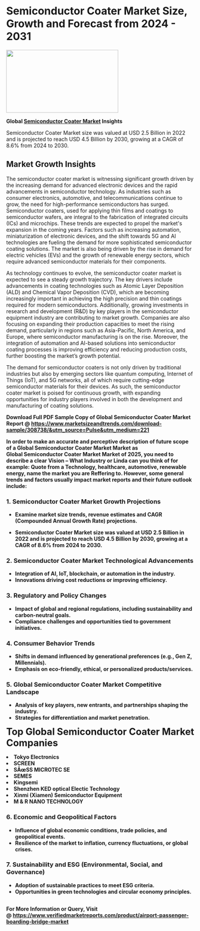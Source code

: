 <H1>Semiconductor Coater Market Size, Growth and Forecast from 2024 - 2031</H1><img class="aligncenter size-medium wp-image-584254" src="https://thirdeyenews.in/wp-content/uploads/2024/09/Global-Market-Research-300x168.jpeg" alt="" width="300" height="168" /><p><strong>Global&nbsp;<a href="https://www.marketsizeandtrends.com/download-sample/308738/&amp;utm_source=Pulse&amp;utm_medium=221">Semiconductor Coater Market</a> Insights</strong></p><p>Semiconductor Coater Market size was valued at USD 2.5 Billion in 2022 and is projected to reach USD 4.5 Billion by 2030, growing at a CAGR of 8.6% from 2024 to 2030.</p><p><h2>Market Growth Insights</h2> <p>The semiconductor coater market is witnessing significant growth driven by the increasing demand for advanced electronic devices and the rapid advancements in semiconductor technology. As industries such as consumer electronics, automotive, and telecommunications continue to grow, the need for high-performance semiconductors has surged. Semiconductor coaters, used for applying thin films and coatings to semiconductor wafers, are integral to the fabrication of integrated circuits (ICs) and microchips. These trends are expected to propel the market's expansion in the coming years. Factors such as increasing automation, miniaturization of electronic devices, and the shift towards 5G and AI technologies are fueling the demand for more sophisticated semiconductor coating solutions. The market is also being driven by the rise in demand for electric vehicles (EVs) and the growth of renewable energy sectors, which require advanced semiconductor materials for their components.</p> <p><strong></strong></p> <p>As technology continues to evolve, the semiconductor coater market is expected to see a steady growth trajectory. The key drivers include advancements in coating technologies such as Atomic Layer Deposition (ALD) and Chemical Vapor Deposition (CVD), which are becoming increasingly important in achieving the high precision and thin coatings required for modern semiconductors. Additionally, growing investments in research and development (R&D) by key players in the semiconductor equipment industry are contributing to market growth. Companies are also focusing on expanding their production capacities to meet the rising demand, particularly in regions such as Asia-Pacific, North America, and Europe, where semiconductor manufacturing is on the rise. Moreover, the integration of automation and AI-based solutions into semiconductor coating processes is improving efficiency and reducing production costs, further boosting the market’s growth potential. <p>The demand for semiconductor coaters is not only driven by traditional industries but also by emerging sectors like quantum computing, Internet of Things (IoT), and 5G networks, all of which require cutting-edge semiconductor materials for their devices. As such, the semiconductor coater market is poised for continuous growth, with expanding opportunities for industry players involved in both the development and manufacturing of coating solutions.</p> <p><strong></p><p><span class=""><strong>Download Full PDF Sample Copy of Global Semiconductor Coater Market Report</strong> @ <a href="https://www.marketsizeandtrends.com/download-sample/308738/&amp;utm_source=Pulse&amp;utm_medium=221" target="_blank">https://www.marketsizeandtrends.com/download-sample/308738/&amp;utm_source=Pulse&amp;utm_medium=221</a></span></p><p>In order to make an accurate and perceptive description of future scope of a Global&nbsp;Semiconductor Coater Market Market as Global&nbsp;Semiconductor Coater Market Market of 2025, you need to describe a clear Vision &ndash; What Industry or Linda can you think of for example: Quote from a Technology, healthcare, automotive, renewable energy, name the market you are Reffering to. However, some general trends and factors usually impact market reports and their future outlook include:</p><h3>1.&nbsp;<strong>Semiconductor Coater Market Growth Projections</strong></h3><ul><li>Examine market size trends, revenue estimates and CAGR (Compounded Annual Growth Rate) projections.</li><li><p>Semiconductor Coater Market size was valued at USD 2.5 Billion in 2022 and is projected to reach USD 4.5 Billion by 2030, growing at a CAGR of 8.6% from 2024 to 2030.</p></li></ul><h3>2.&nbsp;<strong>Semiconductor Coater Market Technological Advancements</strong></h3><ul><li>Integration of AI, IoT, blockchain, or automation in the industry.</li><li>Innovations driving cost reductions or improving efficiency.</li></ul><h3>3.&nbsp;<strong>Regulatory and Policy Changes</strong></h3><ul><li>Impact of global and regional regulations, including sustainability and carbon-neutral goals.</li><li>Compliance challenges and opportunities tied to government initiatives.</li></ul><h3>4.&nbsp;<strong>Consumer Behavior Trends</strong></h3><ul><li>Shifts in demand influenced by generational preferences (e.g., Gen Z, Millennials).</li><li>Emphasis on eco-friendly, ethical, or personalized products/services.</li></ul><h3>5.&nbsp;<strong>Global Semiconductor Coater Market Competitive Landscape</strong></h3><ul><li>Analysis of key players, new entrants, and partnerships shaping the industry.</li><li>Strategies for differentiation and market penetration.</li></ul><p data-pm-slice="1 1 []"><span style="color: inherit; font-family: inherit; font-size: 25px;">Top Global Semiconductor Coater Market Companies</span></p><div class="" data-test-id=""><p><li>Tokyo Electronics</li><li> SCREEN</li><li> SÃœSS MICROTEC SE</li><li> SEMES</li><li> Kingsemi</li><li> Shenzhen KED optical Electic Technology</li><li> Xinmi (Xiamen) Semiconductor Equipment</li><li> M & R NANO TECHNOLOGY</li></p></div><h3>6.&nbsp;<strong>Economic and Geopolitical Factors</strong></h3><ul><li>Influence of global economic conditions, trade policies, and geopolitical events.</li><li>Resilience of the market to inflation, currency fluctuations, or global crises.</li></ul><h3>7.&nbsp;<strong>Sustainability and ESG (Environmental, Social, and Governance)</strong></h3><ul><li>Adoption of sustainable practices to meet ESG criteria.</li><li>Opportunities in green technologies and circular economy principles.</li></ul><h2><strong style="font-size: 14px;">For More Information or Query, Visit @&nbsp;</strong><a style="background-color: #ffffff; font-size: 14px;" href="https://www.marketsizeandtrends.com/report/semiconductor-coater-market/" target="_blank">https://www.verifiedmarketreports.com/product/airport-passenger-boarding-bridge-market</a></h2>
